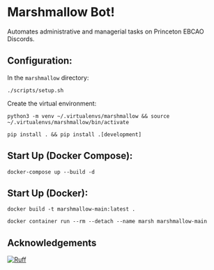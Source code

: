 # Marshmallow Bot!

Automates administrative and managerial tasks on Princeton EBCAO Discords.

## Configuration:

In the `marshmallow` directory:

`./scripts/setup.sh`

Create the virtual environment:

`python3 -m venv ~/.virtualenvs/marshmallow && source ~/.virtualenvs/marshmallow/bin/activate`

`pip install . && pip install .[development]`

## Start Up (Docker Compose):

`docker-compose up --build -d`

## Start Up (Docker):

`docker build -t marshmallow-main:latest .`

`docker container run --rm --detach --name marsh marshmallow-main`

## Acknowledgements

[![Ruff](https://img.shields.io/endpoint?url=https://raw.githubusercontent.com/astral-sh/ruff/main/assets/badge/v2.json)](https://github.com/astral-sh/ruff)